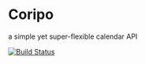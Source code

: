 # Coripo
a simple yet super-flexible calendar API

[![Build Status](https://travis-ci.org/coripo/coripo.svg?branch=master)](https://travis-ci.org/coripo/coripo)
